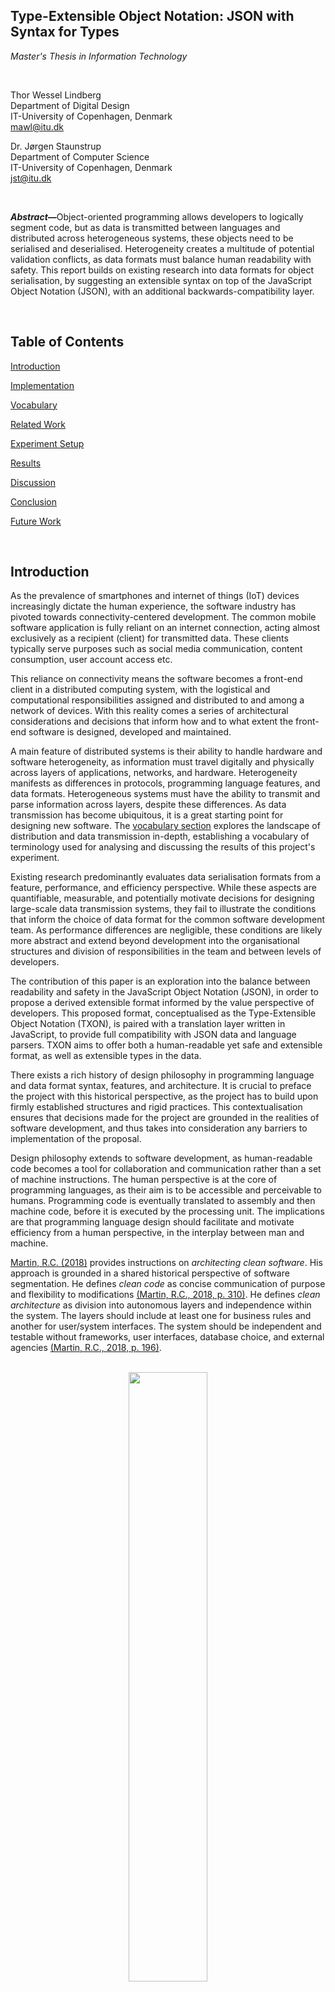 **Type-Extensible Object Notation: JSON with Syntax for Types**
---

_Master's Thesis in Information Technology_

<br>

Thor Wessel Lindberg
<br>
Department of Digital Design
<br>
IT-University of Copenhagen, Denmark
<br>
[mawl@itu.dk](mailto:mawl@itu.dk)

Dr. Jørgen Staunstrup
<br>
Department of Computer Science
<br>
IT-University of Copenhagen, Denmark
<br>
[jst@itu.dk](mailto:jst@itu.dk)

<br>

<b><i>Abstract—</i></b>Object-oriented programming allows developers to logically segment code, but as data is transmitted between languages and distributed across heterogeneous systems, these objects need to be serialised and deserialised. Heterogeneity creates a multitude of potential validation conflicts, as data formats must balance human readability with safety. This report builds on existing research into data formats for object serialisation, by suggesting an extensible syntax on top of the JavaScript Object Notation (JSON), with an additional backwards-compatibility layer.

<br>

Table of Contents
---

[Introduction](#introduction)

[Implementation](#implementation)

[Vocabulary](#vocabulary)

[Related Work](#related-work)

[Experiment Setup](#experiment-setup)

[Results](#results)

[Discussion](#discussion)

[Conclusion](#conclusion)

[Future Work](#future-work)

<br>

Introduction
---

As the prevalence of smartphones and internet of things (IoT) devices increasingly dictate the human experience, the software industry has pivoted towards connectivity-centered development. The common mobile software application is fully reliant on an internet connection, acting almost exclusively as a recipient (client) for transmitted data. These clients typically serve purposes such as social media communication, content consumption, user account access etc.

This reliance on connectivity means the software becomes a front-end client in a distributed computing system, with the logistical and computational responsibilities assigned and distributed to and among a network of devices. With this reality comes a series of architectural considerations and decisions that inform how and to what extent the front-end software is designed, developed and maintained.

A main feature of distributed systems is their ability to handle hardware and software heterogeneity, as information must travel digitally and physically across layers of applications, networks, and hardware. Heterogeneity manifests as differences in protocols, programming language features, and data formats. Heterogeneous systems must have the ability to transmit and parse information across layers, despite these differences. As data transmission has become ubiquitous, it is a great starting point for designing new software. The [vocabulary section](#vocabulary) explores the landscape of distribution and data transmission in-depth, establishing a vocabulary of terminology used for analysing and discussing the results of this project's experiment.

Existing research predominantly evaluates data serialisation formats from a feature, performance, and efficiency perspective. While these aspects are quantifiable, measurable, and potentially motivate decisions for designing large-scale data transmission systems, they fail to illustrate the conditions that inform the choice of data format for the common software development team. As performance differences are negligible, these conditions are likely more abstract and extend beyond development into the organisational structures and division of responsibilities in the team and between levels of developers.

The contribution of this paper is an exploration into the balance between readability and safety in the JavaScript Object Notation (JSON), in order to propose a derived extensible format informed by the value perspective of developers. This proposed format, conceptualised as the Type-Extensible Object Notation (TXON), is paired with a translation layer written in JavaScript, to provide full compatibility with JSON data and language parsers. TXON aims to offer both a human-readable yet safe and extensible format, as well as extensible types in the data.

There exists a rich history of design philosophy in programming language and data format syntax, features, and architecture. It is crucial to preface the project with this historical perspective, as the project has to build upon firmly established structures and rigid practices. This contextualisation ensures that decisions made for the project are grounded in the realities of software development, and thus takes into consideration any barriers to implementation of the proposal.

Design philosophy extends to software development, as human-readable code becomes a tool for collaboration and communication rather than a set of machine instructions. The human perspective is at the core of programming languages, as their aim is to be accessible and perceivable to humans. Programming code is eventually translated to assembly and then machine code, before it is executed by the processing unit. The implications are that programming language design should facilitate and motivate efficiency from a human perspective, in the interplay between man and machine.

[Martin, R.C. (2018)](#martin2018clean) provides instructions on _architecting clean software_. His approach is grounded in a shared historical perspective of software segmentation. He defines _clean code_ as concise communication of purpose and flexibility to modifications [(Martin, R.C., 2018, p. 310)](#martin2018clean). He defines _clean architecture_ as division into autonomous layers and independence within the system. The layers should include at least one for business rules and another for user/system interfaces. The system should be independent and testable without frameworks, user interfaces, database choice, and external agencies [(Martin, R.C., 2018, p. 196)](#martin2018clean).

<span id="cleanarchitecture"></span>

<br>

<div align="center"><img style="width:50%" src="./figures/cleanarchitecture.jpg"/></div>

<div style="text-align:center">Figure 1: The clean architecture.</div>

<br>



As seen in figure [Figure 1](#cleanarchitecture), this division results in four types of layers, guided by the various types of business rules and internal or external dependencies. This fragmentation of components facilitates the independent development, testing and evolution of the software layers. This philosophical perspective on software illustrates the importance of design in software, as system architecture can either motivate or inhibit developers from achieving their desired design goals.

XML (eXtensible Markup Language) is...

JavaScript Object Notation (JSON) is...

[Charmaz, Kathy (2006)](#charmaz2006constructing) defines a qualitative research perspective referred to as _Grounded Theory_. While this is a set of methodologies, it is also a general approach to conducting research and analysing the qualitative results of interviewing. From her perspective, qualitative data is gathered and processed for the purpose of guiding and grounding research decisions, rather than to qualitatively evaluate a hypothesis. This approach does not have to exist in a vacuum, and can instead guide the initial inquiry process in a research project. It is applicable to this project, as I approach the experimental development process for a value-oriented perspective, where values are derived directly from interviews with developers.

[Norman, Donald A. (2002)](#norman2013design) coined and popularised the term _User Experience_, as a lens through which we can view the design of objects. With his philosophy of cyclical perception, action and reflection, he established a conceptual framework that describes human interaction and how technology can accommodate our expectations. Communicating through code can be described as a _design goal_ of software development (and clean code), and thus it is pertinent to approach this project with an emphasis on how developer interaction with code shapes their experience.

[Buley, L. (2013)](#buley2013user) defines a methodological approach to researching users and designing from a user-centered perspective. Her framework of _personas_ is a tool for quantitatively assessing potential users, and then deriving profiles for user evaluation during design ideation. A persona is at a surface level analogous to a stakeholder in a stakeholder analysis, which describes the organisational hierarchy and relationship between participants. The difference is that personas are less relationship-centered, as they emphasise how differing backgrounds and perspectives can inform usage, and the experience derived from interaction. Personas are created by identifying, for each type of user, their needs, values, goals, frustrations, and desires [(Buley, L., 2013, p. 132)](#buley2013user).

<span id="persona"></span>

<br>

<div align="center"><img style="width:50%" src="./figures/persona.png"/></div>

<div style="text-align:center">Figure 2: A complete persona.</div>

<br>



As seen in figure [Figure 2](#persona), the persona represents a fictive person derived from real information on users. It is crucial that the persona does not represent a real person, as the goal is not to design for a specific person, but for personas to represent multiple and potentially conflicting perspectives.

The following [implementation section](#implementation) presents the company I collaborate with and their _implementation case_, which lays the foundation for this project. Through organisation and system hierarchies and structures, as well as personas, this section explores perspectives on working with serialised data, in relation to the proposal in this project.

**Problem statement**

Based on this information...

<br>

Implementation
---

In this project I've chosen to collaborate with a company that specialises in native mobile application development. Their identity is kept anonymous, so rather than include confidential data or code samples, I have chosen to derive generic examples from the material they have provided me.

This company holds a unique perspective relative to the landscape of software development in Copenhagen, where return on investment (ROI) in my optics is valued above quality. Rather than take the typical multi-platform approach, using a platform-neutral framework like _React Native_, they maintain independent development teams for each platform, and they work exclusively with native code. They maintain an Android team utilising _Flutter_ and an iOS team utilising _Swift_. This nets them hardware efficiency and performance advantages, at the cost of operating and aligning two parallel developer teams working on the same projects.

In the following I illustrate the relationship between this company (_development company_) and their partners. This serves as a starting point for deducing which perspectives are held on working with data.

**Organisational structure and stakeholders**

As seen in figure [Figure 3](#organisation), there are two identifiable hierarchies that form a relationship between case partner and development. The top half of this diagram flows from partner to a formulated case. The bottom half of this diagram flows from developer to a product delivery.

<span id="organisation"></span>

<br>

<div align="center"><img style="width:50%" src="./figures/organisation.png"/></div>

<div style="text-align:center">Figure 3: Hierarchical and structural relationship between development company and case partners.</div>

<br>



The structure of the partner company informs how they formulate the case offered to the developers. They are also responsible for maintenance of a back-end, delivering customer data to the client developed in the delivery.

The structure of the development company informs how they plan and execute on a case. They are not responsible for the back-end, and thus have to negotiate infrastructure plans and changes with their partners. This presents challenges to their autonomy, hierarchy and responsibilities.

**Data provided to me**

...

**Perspectives on serialised data**

This section presents the personas derived from interviews with each development team at the company, for the purpose of taking value-oriented design decisions derived from their perspectives. As these employees are coworkers, their perspectives are grounded in shared experiences, yet their unique deviations highlight how serialised data has varying implications on work practices.

**How-might-we**

...

<br>

Vocabulary
---

This section explores fundamental principles of the system architectures that support distribution of serialised data. It serves to establish a vocabulary for communication in computing, as well as to provide background knowledge on how data becomes distributed, and motivate my choices of systems.

**Distributed Computing**

[Kshemkalyani, A. and Singhal, M. (2011)](#kshemkalyani2011distributed) define _distributed systems_ as "a collection of independent entities that cooperate to solve a problem that cannot be individually solved." They characterise distributed computing as  "a collection of mostly autonomous processors communicating over a communication network". They identify common features of distributed systems, notably a lack of shared resources which necessitates communication, autonomy and heterogeneity.

In characterising distributed systems, [Kshemkalyani, A. and Singhal, M. (2011)](#kshemkalyani2011distributed) raise the notion that the physical differences of entities, and variation in their resources, creates a reliance on distributed communication. Distributed resources, particularly the absence of shared memory, implies an inherent asynchrony between entities. This means that each individual entity must act autonomously, while collaborating with and distributing tasks among the entities within the system.

As seen in figure [Figure 4](#networkcomms), a distributed system achieves asynchronous collaboration through a communication network, either a wide (WAN) area or local (LAN) area network, depending on the geography of the system. Each entity in the system consists of at least one processor (P) with its own solitary memory (M), providing the entity computational autonomy. This network structure creates the potential for both hardware and software heterogeneity, which necessitates coordination and distribution of tasks and responsibilities.

<span id="networkcomms"></span>

<br>

<div align="center"><img style="width:50%" src="./figures/networkcomms.png"/></div>

<div style="text-align:center">Figure 4: A distributed system connects processors by a communication network.</div>

<br>



_Hardware heterogeneity_ manifests as a variation in physical resources and thus implicitly a variation in computational capability. This necessitates a variance in entity responsibilities, as each individual entity is... This can of course be a cognitive decision made by system architects and engineers, facilitating a more efficient distribution, as computational tasks are inherently varied in requirements.

_Software heterogeneity_ manifests as a variation in programming languages and frameworks. Distributed systems use a layered architecture, with a middle layer driving the software distribution, the so-called "middleware." As seen in figure [Figure 5](#processinteraction), the middleware layer exists as an addition to the protocol-oriented application layer, which handles the communication protocols such as _HTTP_. Additionally, as data flows in a heterogeneous distributed system, it must adhere to a standardised and yet interoperable format, modelled on the software systems used in the network.

<span id="processinteraction"></span>

<br>

<div align="center"><img style="width:50%" src="./figures/processinteraction.png"/></div>

<div style="text-align:center">Figure 5: Interaction of the software components at each processor.</div>

<br>



At this point, you are probably wondering _why distribution is relevant_ to this project, and _how it pertains to data serialisation_. [Kshemkalyani, A. and Singhal, M. (2011)](#kshemkalyani2011distributed) define various potential requirements of a system, that would motivate heterogeneous distribution. As data serialisation is typically utilised for distributed communication, it is not inherently performance- or scalability-oriented, but it is inherently distributed and geographically remote. The implication is that the inherent distributed nature of serialised data exchange necessitates the use of a distributed system, and not vice versa.

Given the inherent nature of serialised data exchange, and the ubiquity of distributed computing systems, the design of such systems informs our approach to communicating across them. It should be noted that systems do not exist in a vacuum, and thus system should be contextually designed based on market forces. System designers must balance or choose between industry standard protocols, which maximise interoperability, and the technically best solutions, which require more control and closed source development.

<span id="pubsubsystem"></span>

<br>

<div align="center"><img style="width:50%" src="./figures/pubsubsystem.png"/></div>

<div style="text-align:center">Figure 6: Components of a _publish-subscribe_ system.</div>

<br>



[Kshemkalyani, A. and Singhal, M. (2011)](#kshemkalyani2011distributed) identify a set of design challenges applicable to the traditional server-client model of distributed systems. An _Applications Programming Interface (API)_ enables the distributed system to communicate internally and more importantly externally, maximising the adoption of system services by outside forces. It introduces the challenge of _transparency_, as the system should be accessible without revealing its internal operations (resource [re]location, replication, concurrency, failure handling etc.) and implementation policies.

[Kshemkalyani, A. and Singhal, M. (2011)](#kshemkalyani2011distributed) describe several applications of distributed computing, of which the publish-subscribe model of content distribution is particularly relevant to this project, because it is the most prominent server-client system. In this model, information is filtered by relevancy, meaning the server distributes only the requested information. As argued by [Kshemkalyani, A. and Singhal, M. (2011)](#kshemkalyani2011distributed), information distribution requires three types of mechanisms: distribution (publishing), specific requests (subscribe), and the ability to manipulate information based on a request before publishing.

In the following section on _the transmission of data in distributed computing systems_, I present an in-depth illustration of how publish-subscribe models facilitate distribution of data-driven systems.

**Data Transmission**

This section explores the standards and methods for distributed communication through a publish-subscribe service. It serves as background knowledge on how serialised data is distributed, to illustrate how our choice of data serialisation library is informed by the system model.

"cite":"tarkoma2012publish"} defines _publish-subscribe (pub/sub)_ as the efficient and timely selective communication of events between participating components. He relates his conceptual perspective to how humans selectively focus on (or "subscribe" to) probable sources of interesting events.

He notes that participants in this type of distributed system would appear sourceless to each other, and thus they publish without direction. This introduces the crucial element of time beyond the typical asynchrony, as participants subscribe based on the probability that information will be communicated, even if no information yet exists. He contrasts this with database systems, wherein information is retrieved through queries, aimed at previously communicated information, rather than aimed at future communication.

[Tarkoma, S. (2012)](#tarkoma2012publish) illustrates the structural components of a pub/sub system through figure [Figure 6](#pubsubsystem), as well as how the participants interact through events and notifications. Publishers and subscribers are referred to as the _main entities_, and publishers are the starting point for the chain of events in the system. As a situation occurs, referred to as an _event_, the publisher detects it and publishes a notification to the service, also referred to as the _event message_. Events denote _discrete_ measurable changes in the _state_ of a situation. The pub/sub service handles the communication infrastructure, and subscribers must express interest in a publisher before an event.

The nature of this relationship between publishers and subscribers introduces coordination challenges, as publishers and subscribers must agree on event expectations before a situation occurs. The pub/sub system does not take responsibility for these challenges, as it can only set expectations but not solve conflicts. The system is only responsible for delivering the communicated event between publishers and their subscribers.

The system can take different approaches to communicating events between entities over a network. In the simplest form, a pub/sub system can communicate directly from publishers to subscribers, with publishers taking on responsibility for the transmission of events. As the network scales and increasingly more entities subscribe this approach become untenable, and responsibilities are instead delegated to an intermediary type of entity, referred to as _brokers_ or _pub/sub routers_.

In a _centralised_ pub/sub system, publishers either utilise a _one-to-one message protocol_, or they communicate events to a _broker server_, which forwards messages to its subscribers. In a _distributed_ pub/sub system events are never communicated directly between publishers and subscribers, and brokers are deployed as an _overlay network_ for routing. This overlay is an additional layer on-top of the network, allowing the brokers to collaboratively transmit events between entities, gaining the aforementioned advantages of a distributed system.

The network layer is one of multiple layers typical of networking systems. As seen in figure [Figure 7](#ositcilayers), [Alani, M.M. (2014)](#alani2014guide) presents the 7 layers of the _Open Systems Interconnection_ (OSI) model relative to the 4 layers of the _Transmission Control Protocol_ (TCP). The OSI model abstracts networking systems into a conceptual framework, to describe and standardise the functional relationship between these layers. The TCI/IP model maps to the OSI model, but  

<span id="ositcilayers"></span>

<br>

<div align="center"><img style="width:50%" src="./figures/ositcilayers.png"/></div>

<div style="text-align:center">Figure 7: Comparison between layers in the OSI model and TCI/IP model, providing a standard communication architecture for distributed processing systems.</div>

<br>



As data in a distributed systems flows from the software (_application layer_) to the hardware (_physical layer_), it is transformed by protocols which add additional information to the data. This process is referred to as _encapsulation_, and consists of _capsulation_ from the source host and _decapsulation_ towards the destination host. As data flows from source host's application layer and towards the physical layer, protocols prepend headers (leading information) and append trailers (trailing information) to the data. This additional information indicates the purpose of communicating the data and how it should be interpreted by the next layer.

<span id="dataflow"></span>

<br>

<div align="center"><img style="width:50%" src="./figures/endtoendflow.png"/></div>

<div style="text-align:center">Figure 8: End-to-end data flow.</div>

<br>



<span id="encapsulation"></span>

<br>

<div align="center"><img style="width:50%" src="./figures/encapsulation.png"/></div>

<div style="text-align:center">Figure 9: Encapsulation with headers and trailers.</div>

<br>



This transformation of distributed data has consequences for...

The take away from the OSI model is that as data flows through a distributed system, it is transformed by protocols utilised in the layers. These protocols inform the state of the data...

[Tarkoma, S. (2012)](#tarkoma2012publish) presents the _Representational State Transfer_ (REST) _Application Programming Interface_ (API), an architectural model and web technology for implementing publish-subscribe systems. This model consists of resources and representations of their state. _Resources_ are akin to objects, whose current or future state is represented in the system. State is altered through API requests sent by a client, which becomes transitional once it awaits at least one server response. As a web technology, REST is typically seen with the HTTP protocol.

...

**Data Parsing**

...

**Typesetting**

...

**Backwards Compatibility**

...

**Language Extensibility**

...

<br>

Related Work
---

Previous research provides a baseline for building upon existing knowledge through this project. This research typically focuses on documenting the object serialisation process or comparing serialisation formats in terms of features, efficiency, performance, file size, and programming language support.

[Goff, J et al. (2001)](#goff2001xmlserialization) document object serialisation processes with the eXtensible Markup Language (XML) format, assessing its implementation in heterogeneous distributed systems.

[Malin Eriksson and V. Hallberg (2011)](#eriksson2011comparison) compared the features of two plaintext object serialisation formats: JavaScript Object Notation (JSON) and YAML, then determined their efficiency by measuring performance and data storage size.
[Kazuaki Maeda (2011)](#kazuaki2011survey) surveyed object serialisation techniques, concluding that each technique had its advantages and disadvantages in the context it was applied.

[Tauro, Clarence et al. (2012)](#tauro2012binary) document implementation techniques for binary object serialisation in the programming languages: C++, Java and .NET. They conclude that binary serialisation is memory and bandwidth efficient.

[Sumaray, Audie and Makki, S. Kami (2012)](#sumaray2012efficiency) ...

[Vanura, Jan and Kriz, Pavel (2018)](#vanura2018performance) ...

<br>

Experiment Setup
---

**Features**

XML: https://www.w3.org/XML/ https://www.w3.org/TR/2008/REC-xml-20081126/

JSON: https://www.json.org/json-en.html

Proto: https://developers.google.com/protocol-buffers

**Declaration**

...

**Serialisation**

...

**Transmission**

...

**Readability**

...

**Type safety**

...

**Language support**

...

**Documentation**

...

<br>

Results
---

...

<br>

Discussion
---

...

<br>

Future Work
---

...

<br>

Conclusion
---

...

<br>

Bibliography
---

<br>

<span id="kshemkalyani2011distributed"></span>
Kshemkalyani, A. and Singhal, M. (2011). _Distributed Computing: Principles, Algorithms, and Systems_. Cambridge University Press. [https://books.google.dk/books?id=G7SZ32dPuLgC](https://books.google.dk/books?id=G7SZ32dPuLgC).

<span id="kazuaki2011survey"></span>
Kazuaki Maeda (2011). _Comparative Survey of Object Serialization Techniques and the Programming Supports_. World Academy of Science, Engineering and Technology. [https://publications.waset.org/15057/comparative-survey-of-object-serialization-techniques-and-the-programming-supports](https://publications.waset.org/15057/comparative-survey-of-object-serialization-techniques-and-the-programming-supports).

<span id="tauro2012binary"></span>
Tauro, Clarence and Ganesan, N and Mishra, Saumya and Bhagwat, Anupama (2012). _Article: Object Serialization: A Study of Techniques of Implementing Binary Serialization in C++, Java and .NET_. International Journal of Computer Applications. [https://citeseerx.ist.psu.edu/viewdoc/download?doi=10.1.1.685.1077&rep=rep1&type=pdf](https://citeseerx.ist.psu.edu/viewdoc/download?doi=10.1.1.685.1077&rep=rep1&type=pdf).

<span id="eriksson2011comparison"></span>
Malin Eriksson and V. Hallberg (2011). _Comparison between JSON and YAML for Data Serialization_. . [https://citeseerx.ist.psu.edu/viewdoc/download?doi=10.1.1.472.5744&rep=rep1&type=pdf](https://citeseerx.ist.psu.edu/viewdoc/download?doi=10.1.1.472.5744&rep=rep1&type=pdf).

<span id="vanura2018performance"></span>
Vanura, Jan and Kriz, Pavel (2018). _Performance Evaluation of Java, JavaScript and PHP Serialization Libraries for XML, JSON and Binary Formats_. . [https://www.researchgate.net/publication/325829004_Perfomance_Evaluation_of_Java_JavaScript_and_PHP_Serialization_Libraries_for_XML_JSON_and_Binary_Formats](https://www.researchgate.net/publication/325829004_Perfomance_Evaluation_of_Java_JavaScript_and_PHP_Serialization_Libraries_for_XML_JSON_and_Binary_Formats).

<span id="sumaray2012efficiency"></span>
Sumaray, Audie and Makki, S. Kami (2012). _A Comparison of Data Serialization Formats for Optimal Efficiency on a Mobile Platform_. Association for Computing Machinery. [https://dl.acm.org/doi/abs/10.1145/2184751.2184810?casa_token=bdZ6IE8_tAEAAAAA:JrS60mJemsuBluBQN4YVQsskxRLo-Ve14ljG4bwtIkaPtBJ-V-TE3QFLKlNBcu2LuVjxptSo_wh](https://dl.acm.org/doi/abs/10.1145/2184751.2184810?casa_token=bdZ6IE8_tAEAAAAA:JrS60mJemsuBluBQN4YVQsskxRLo-Ve14ljG4bwtIkaPtBJ-V-TE3QFLKlNBcu2LuVjxptSo_wh).

<span id="goff2001xmlserialization"></span>
Goff, J and Bhatti, N. and Hassan, Wassem and Kovács, Z and Martin, P. and Mcclatchey, Richard and Stockinger, Heinz and Willers, Ian (2001). _Object Serialization and Deserialization Using XML_. Association for Computing Machinery. [https://www.researchgate.net/publication/46276571_Object_Serialization_and_Deserialization_Using_XML](https://www.researchgate.net/publication/46276571_Object_Serialization_and_Deserialization_Using_XML).

<span id="tarkoma2012publish"></span>
Tarkoma, S. (2012). _Publish / Subscribe Systems: Design and Principles_. Wiley. [https://books.google.dk/books?id=iLGzgqi5JPgC](https://books.google.dk/books?id=iLGzgqi5JPgC).

<span id="alani2014guide"></span>
Alani, M.M. (2014). _Guide to OSI and TCP/IP Models_. Springer International Publishing. [https://books.google.dk/books?id=PRi5BQAAQBAJ](https://books.google.dk/books?id=PRi5BQAAQBAJ).

<span id="martin2018clean"></span>
Martin, R.C. (2018). _Clean Architecture: A Craftsman's Guide to Software Structure and Design_. Prentice Hall. [https://books.google.dk/books?id=8ngAkAEACAAJ](https://books.google.dk/books?id=8ngAkAEACAAJ).

<span id="charmaz2006constructing"></span>
Charmaz, Kathy (2006). _Constructing grounded theory:a practical guide through qualitative analysis_. Sage Publications. [http://www.amazon.com/Constructing-Grounded-Theory-Qualitative-Introducing/dp/0761973532](http://www.amazon.com/Constructing-Grounded-Theory-Qualitative-Introducing/dp/0761973532).

<span id="buley2013user"></span>
Buley, L. (2013). _The User Experience Team of One: A Research and Design Survival Guide_. Rosenfeld Media. [https://books.google.dk/books?id=vQ7cnAEACAAJ](https://books.google.dk/books?id=vQ7cnAEACAAJ).

<span id="norman2013design"></span>
Norman, Donald A. (2002). _The design of everyday things_. Basic Books. []().